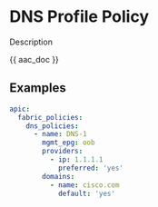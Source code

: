 # DNS Profile Policy

Description

{{ aac_doc }}
## Examples

```yaml
apic:
  fabric_policies:
    dns_policies:
      - name: DNS-1
        mgmt_epg: oob
        providers:
          - ip: 1.1.1.1
            preferred: 'yes'
        domains:
          - name: cisco.com
            default: 'yes'
```
